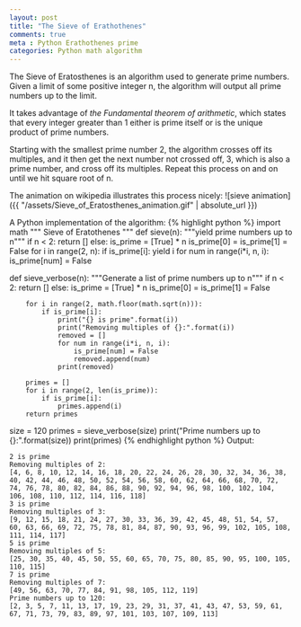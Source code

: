 ```yaml
---
layout: post
title: "The Sieve of Erathothenes"
comments: true
meta : Python Erathothenes prime
categories: Python math algorithm
---
```

The Sieve of Eratosthenes is an algorithm used to generate prime numbers. Given a limit of some positive integer n, the algorithm will output all prime numbers up to the limit.

It takes advantage of *the Fundamental theorem of arithmetic*, which states that every integer greater than 1 either is prime itself or is the unique product of prime numbers.

Starting with the smallest prime number 2, the algorithm crosses off its multiples, and it then get the next number not crossed off, 3, which is also a prime number, and cross off its multiples. Repeat this process on and on until we hit square root of n.

The animation on wikipedia illustrates this process nicely:
![sieve animation]({{ "/assets/Sieve_of_Eratosthenes_animation.gif" | absolute_url }})

A Python implementation of the algorithm:
{% highlight python %}
import math
"""
Sieve of Eratothenes
"""
def sieve(n):
    """yield prime numbers up to n"""
    if n < 2:
        return []
    else:
        is_prime = [True] * n
        is_prime[0] = is_prime[1] = False
        for i in range(2, n):
            if is_prime[i]:
                yield i
                for num in range(i*i, n, i):
                    is_prime[num] = False

def sieve_verbose(n):
    """Generate a list of prime numbers up to n"""
    if n < 2:
        return []
    else:
        is_prime = [True] * n
        is_prime[0] = is_prime[1] = False
        
        for i in range(2, math.floor(math.sqrt(n))):
            if is_prime[i]:
                print("{} is prime".format(i))
                print("Removing multiples of {}:".format(i))
                removed = []
                for num in range(i*i, n, i):
                    is_prime[num] = False
                    removed.append(num)
                print(removed)

        primes = []
        for i in range(2, len(is_prime)):
            if is_prime[i]:
                primes.append(i)
        return primes

size = 120
primes = sieve_verbose(size)
print("Prime numbers up to {}:".format(size))
print(primes)
{% endhighlight python %}
Output:
```
2 is prime
Removing multiples of 2:
[4, 6, 8, 10, 12, 14, 16, 18, 20, 22, 24, 26, 28, 30, 32, 34, 36, 38, 40, 42, 44, 46, 48, 50, 52, 54, 56, 58, 60, 62, 64, 66, 68, 70, 72, 74, 76, 78, 80, 82, 84, 86, 88, 90, 92, 94, 96, 98, 100, 102, 104, 106, 108, 110, 112, 114, 116, 118]
3 is prime
Removing multiples of 3:
[9, 12, 15, 18, 21, 24, 27, 30, 33, 36, 39, 42, 45, 48, 51, 54, 57, 60, 63, 66, 69, 72, 75, 78, 81, 84, 87, 90, 93, 96, 99, 102, 105, 108, 111, 114, 117]
5 is prime
Removing multiples of 5:
[25, 30, 35, 40, 45, 50, 55, 60, 65, 70, 75, 80, 85, 90, 95, 100, 105, 110, 115]
7 is prime
Removing multiples of 7:
[49, 56, 63, 70, 77, 84, 91, 98, 105, 112, 119]
Prime numbers up to 120:
[2, 3, 5, 7, 11, 13, 17, 19, 23, 29, 31, 37, 41, 43, 47, 53, 59, 61, 67, 71, 73, 79, 83, 89, 97, 101, 103, 107, 109, 113]
```